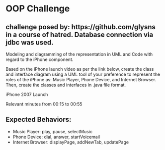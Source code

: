 <h1>OOP Challenge</h1>

<h2>challenge posed by: https://github.com/glysns in a course of hatred. Database connection via jdbc was used.</h2>

<p>Modeling and diagramming of the representation in UML and Code with regard to the iPhone component.</p>

<p>Based on the iPhone launch video as per the link below, create the class and interface diagram using a UML
        tool of your preference to represent the roles of the iPhone as: Music Player, Phone Device, and Internet
        Browser. Then, create the classes and interfaces in .java file format.</p>

<p>iPhone 2007 Launch</p>
<p>Relevant minutes from 00:15 to 00:55</p>

<h2>Expected Behaviors:</h2>
<ul>
    <li>Music Player: play, pause, selectMusic</li>
    <li>Phone Device: dial, answer, startVoicemail</li>
    <li>Internet Browser: displayPage, addNewTab, updatePage</li>
</ul>

